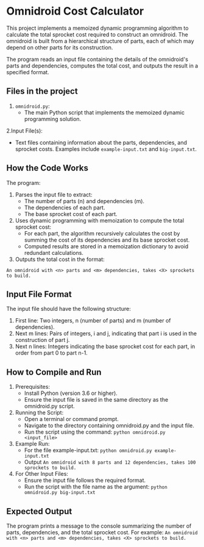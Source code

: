 # Omnidroid Cost Calculator


This project implements a memoized dynamic programming algorithm to calculate the total sprocket cost required to construct an omnidroid. The omnidroid is built from a hierarchical structure of parts, each of which may depend on other parts for its construction.

The program reads an input file containing the details of the omnidroid's parts and dependencies, computes the total cost, and outputs the result in a specified format.

## Files in the project

1. `omnidroid.py`:
   - The main Python script that implements the memoized dynamic programming solution.
  
2.Input File(s):
   - Text files containing information about the parts, dependencies, and sprocket costs. Examples include `example-input.txt` and `big-input.txt`.

## How the Code Works

The program:

1. Parses the input file to extract:
   - The number of parts (n) and dependencies (m).
   - The dependencies of each part.
   - The base sprocket cost of each part.
2. Uses dynamic programming with memoization to compute the total sprocket cost:
   - For each part, the algorithm recursively calculates the cost by summing the cost of its dependencies and its base sprocket cost.
   - Computed results are stored in a memoization dictionary to avoid redundant calculations.
3. Outputs the total cost in the format:
   
```An omnidroid with <n> parts and <m> dependencies, takes <X> sprockets to build.```

## Input File Format

The input file should have the following structure:

1. First line: Two integers, n (number of parts) and m (number of dependencies).
2. Next m lines: Pairs of integers, i and j, indicating that part i is used in the construction of part j.
3. Next n lines: Integers indicating the base sprocket cost for each part, in order from part 0 to part n-1.


## How to Compile and Run
1. Prerequisites:
   - Install Python (version 3.6 or higher).
   - Ensure the input file is saved in the same directory as the omnidroid.py script.
2. Running the Script:
   - Open a terminal or command prompt.
   - Navigate to the directory containing omnidroid.py and the input file.
   - Run the script using the command:
      `python omnidroid.py <input_file>`
3. Example Run:
   - For the file example-input.txt:
     `python omnidroid.py example-input.txt`
   - Output
     `An omnidroid with 8 parts and 12 dependencies, takes 100 sprockets to build.`
4. For Other Input Files:
   - Ensure the input file follows the required format.
   - Run the script with the file name as the argument:
      `python omnidroid.py big-input.txt`

## Expected Output
The program prints a message to the console summarizing the number of parts, dependencies, and the total sprocket cost. For example:
`An omnidroid with <n> parts and <m> dependencies, takes <X> sprockets to build.`







